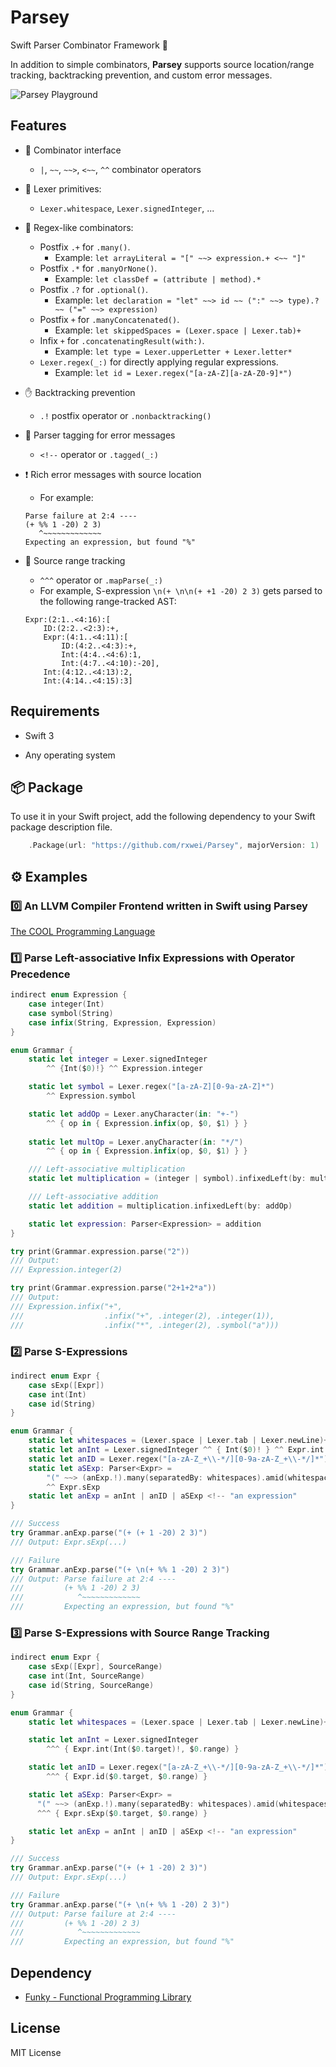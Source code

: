 # Parsey
Swift Parser Combinator Framework 🔧

In addition to simple combinators, **Parsey** supports source location/range tracking, 
backtracking prevention, and custom error messages.

![Parsey Playground](https://pbs.twimg.com/media/CrVaoBeVYAAWWoj.jpg:large)

## Features

- 🔨 Combinator interface
    - `|`, `~~`, `~~>`, `<~~`, `^^` combinator operators

- 🔌 Lexer primitives: 
    - `Lexer.whitespace`, `Lexer.signedInteger`, ...

- 🔗 Regex-like combinators:
    - Postfix `.+` for `.many()`.
        - Example: `let arrayLiteral = "[" ~~> expression.+ <~~ "]"`
    - Postfix `.*` for `.manyOrNone()`.
        - Example: `let classDef = (attribute | method).*`
    - Postfix `.?` for `.optional()`.
        - Example: `let declaration = "let" ~~> id ~~ (":" ~~> type).? ~~ ("=" ~~> expression)`
    - Postfix `+` for `.manyConcatenated()`.
        - Example: `let skippedSpaces = (Lexer.space | Lexer.tab)+`
    - Infix `+` for `.concatenatingResult(with:)`. 
        - Example: `let type = Lexer.upperLetter + Lexer.letter*`
    - `Lexer.regex(_:)` for directly applying regular expressions.
        - Example: `let id = Lexer.regex("[a-zA-Z][a-zA-Z0-9]*")`

- ✋ Backtracking prevention 
    - `.!` postfix operator or `.nonbacktracking()`

- 🔖 Parser tagging for error messages
    - `<!--` operator or `.tagged(_:)`

- ❗️ Rich error messages with source location
    - For example:
    ```
    Parse failure at 2:4 ----
    (+ %% 1 -20) 2 3)
       ^~~~~~~~~~~~~~
    Expecting an expression, but found "%"
    ```

- 📐 Source range tracking
    - `^^^` operator or `.mapParse(_:)`
    - For example, S-expression `\n(+ \n\n(+ +1 -20) 2 3)` gets parsed to
      the following range-tracked AST:
    ```
    Expr:(2:1..<4:16):[
        ID:(2:2..<2:3):+,
        Expr:(4:1..<4:11):[
            ID:(4:2..<4:3):+,
            Int:(4:4..<4:6):1,
            Int:(4:7..<4:10):-20],
        Int:(4:12..<4:13):2,
        Int:(4:14..<4:15):3]
    ```

## Requirements

- Swift 3

- Any operating system

## 📦 Package

To use it in your Swift project, add the following dependency to your 
Swift package description file.

```swift
    .Package(url: "https://github.com/rxwei/Parsey", majorVersion: 1)
```

## ⚙ Examples

### 0️⃣ An LLVM Compiler Frontend written in Swift using **Parsey**

[The COOL Programming Language](https://github.com/rxwei/COOL)

### 1️⃣ Parse Left-associative Infix Expressions with Operator Precedence

```swift
indirect enum Expression {
    case integer(Int)
    case symbol(String)
    case infix(String, Expression, Expression)
}

enum Grammar {
    static let integer = Lexer.signedInteger
        ^^ {Int($0)!} ^^ Expression.integer

    static let symbol = Lexer.regex("[a-zA-Z][0-9a-zA-Z]*")
        ^^ Expression.symbol

    static let addOp = Lexer.anyCharacter(in: "+-")
        ^^ { op in { Expression.infix(op, $0, $1) } }
    
    static let multOp = Lexer.anyCharacter(in: "*/")
        ^^ { op in { Expression.infix(op, $0, $1) } }

    /// Left-associative multiplication
    static let multiplication = (integer | symbol).infixedLeft(by: multOp)

    /// Left-associative addition
    static let addition = multiplication.infixedLeft(by: addOp)

    static let expression: Parser<Expression> = addition
}

try print(Grammar.expression.parse("2"))
/// Output:
/// Expression.integer(2)

try print(Grammar.expression.parse("2+1+2*a"))
/// Output:
/// Expression.infix("+",
///                  .infix("+", .integer(2), .integer(1)),
///                  .infix("*", .integer(2), .symbol("a")))
```

### 2️⃣ Parse S-Expressions

```swift
indirect enum Expr {
    case sExp([Expr])
    case int(Int)
    case id(String)
}

enum Grammar {
    static let whitespaces = (Lexer.space | Lexer.tab | Lexer.newLine)+
    static let anInt = Lexer.signedInteger ^^ { Int($0)! } ^^ Expr.int
    static let anID = Lexer.regex("[a-zA-Z_+\\-*/][0-9a-zA-Z_+\\-*/]*") ^^ Expr.id
    static let aSExp: Parser<Expr> =
        "(" ~~> (anExp.!).many(separatedBy: whitespaces).amid(whitespaces.?) <~~ ")"
        ^^ Expr.sExp
    static let anExp = anInt | anID | aSExp <!-- "an expression"
}

/// Success
try Grammar.anExp.parse("(+ (+ 1 -20) 2 3)")
/// Output: Expr.sExp(...)

/// Failure
try Grammar.anExp.parse("(+ \n(+ %% 1 -20) 2 3)")
/// Output: Parse failure at 2:4 ----
///         (+ %% 1 -20) 2 3)
///            ^~~~~~~~~~~~~~
///         Expecting an expression, but found "%"
```

### 3️⃣ Parse S-Expressions with Source Range Tracking

```swift
indirect enum Expr {
    case sExp([Expr], SourceRange)
    case int(Int, SourceRange)
    case id(String, SourceRange)
}

enum Grammar {
    static let whitespaces = (Lexer.space | Lexer.tab | Lexer.newLine)+

    static let anInt = Lexer.signedInteger 
        ^^^ { Expr.int(Int($0.target)!, $0.range) }

    static let anID = Lexer.regex("[a-zA-Z_+\\-*/][0-9a-zA-Z_+\\-*/]*")
        ^^^ { Expr.id($0.target, $0.range) }

    static let aSExp: Parser<Expr> =
      "(" ~~> (anExp.!).many(separatedBy: whitespaces).amid(whitespaces.?) <~~ ")"
      ^^^ { Expr.sExp($0.target, $0.range) }

    static let anExp = anInt | anID | aSExp <!-- "an expression"
}

/// Success
try Grammar.anExp.parse("(+ (+ 1 -20) 2 3)")
/// Output: Expr.sExp(...)

/// Failure
try Grammar.anExp.parse("(+ \n(+ %% 1 -20) 2 3)")
/// Output: Parse failure at 2:4 ----
///         (+ %% 1 -20) 2 3)
///            ^~~~~~~~~~~~~~
///         Expecting an expression, but found "%"
```

## Dependency

- [Funky - Functional Programming Library](https://github.com/rxwei/Funky)


## License

MIT License
